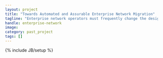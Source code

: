 ```yaml
---
layout: project
title: "Towards Automated and Assurable Enterprise Network Migration"
tagline: "Enterprise network operators must frequently change the design of their networks to reflect new organizational needs (e.g., company mergers). Redesigning enterprise networks is challenging given theneed to change hundreds of interdependent low-level configurations. Configuration errors can have catastrophic consequences (e.g., large-scale network outages). The project is investigating systematic frameworks to help operators redesign their networks to meet desired high-level objectives. Optimization problems are formulated that trade-off the benefits of a redesign task with the reconfiguration costs involved. Algorithms for the redesign tasks are derived by exploring synergies with theoretical work in the operations research community. We are devising ways to map high-level network design to low-level configuration complexity metrics, and investigating algorithms to minimize the complexity of network designs. The techniques are being applied to important and unexplored problem domains such as migrating security policies from enterprise data centers to a cloud computing model, reorganizing routing designs on mergers, and service differentiation policies. The research if successful will change how operators manage their networks, leading to large cost-savings for IT organizations, and the creation of more reliable and secure networks. The research will foster innovation by lowering the risks in migration to new enterprise network architectures such as cloud computing and clean-slate architectures such as those based on Software-Defined Networks."
handle: enterprise-network
image: 
category: past_project
tags: []
---
```

{% include JB/setup %}